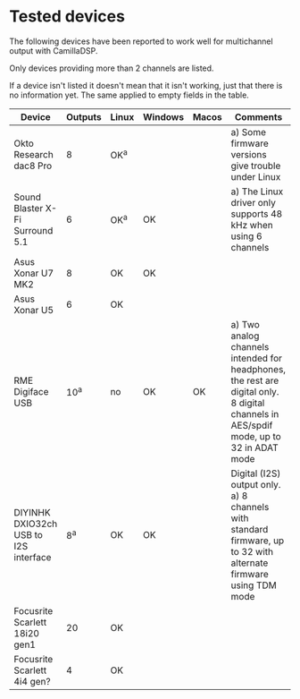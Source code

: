 # Tested devices

The following devices have been reported to work well for multichannel output with CamillaDSP.

Only devices providing more than 2 channels are listed.

If a device isn't listed it doesn't mean that it isn't working, just that there is no information yet. The same applied to empty fields in the table. 

| Device | Outputs | Linux | Windows | Macos | Comments |
| ------ | ------- | ----- | ------- | ----- | -------- |
| Okto Research dac8 Pro | 8 | OK<sup>a</sup> | | | a) Some firmware versions give trouble under Linux |
| Sound Blaster X-Fi Surround 5.1  | 6 | OK<sup>a</sup>  | OK | | a) The Linux driver only supports 48 kHz when using 6 channels |
| Asus Xonar U7 MK2 | 8 | OK | OK| |  |
| Asus Xonar U5 | 6 | OK | | |  |
| RME Digiface USB | 10<sup>a</sup>  | no | OK | OK | a) Two analog channels intended for headphones, the rest are digital only. 8 digital channels in AES/spdif mode, up to 32 in ADAT mode |
| DIYINHK DXIO32ch USB to I2S interface | 8<sup>a</sup>  | OK | OK |  | Digital (I2S) output only. a) 8 channels with standard firmware, up to 32 with alternate firmware using TDM mode |
| Focusrite Scarlett 18i20 gen1 | 20 | OK |  |  |  |
| Focusrite Scarlett 4i4 gen? | 4 | OK |  |  |  |